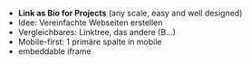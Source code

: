 
- **Link as Bio for Projects** (any scale, easy and well designed)
- Idee: Vereinfachte Webseiten erstellen
- Vergleichbares: Linktree, das andere (B...)
- Mobile-first: 1 primäre spalte in mobile
- embeddable iframe
